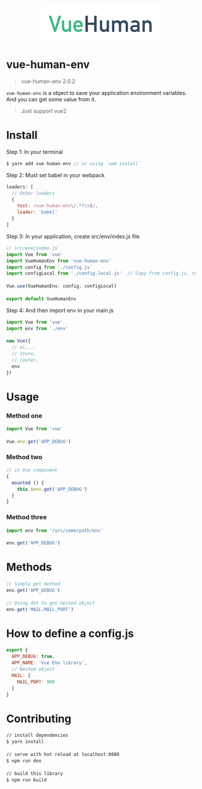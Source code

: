 <p align="center"><img width="320" src="docs/assets/vue-human.jpg"></p>

# vue-human-env

> vue-human-env 2.0.2

`vue-human-env` is a object to save your application environment variables.
And you can get some value from it.

> Just support vue2

# Install

Step 1: In your terminal

``` javascript
$ yarn add vue-human-env // or using `npm install`
```

Step 2: Must set babel in your webpack

``` javascript
loaders: [
  // Other loaders
  {
    test: /vue-human-env\/.*?js$/,
    loader: 'babel'
  }
]
```

Step 3: In your application, create src/env/index.js file

``` javascript
// src/env/index.js
import Vue from 'vue'
import VueHumanEnv from 'vue-human-env'
import config from './config.js'
import configLocal from './config.local.js'  // Copy from config.js, to save local config

Vue.use(VueHumanEnv, config, configLocal)

export default VueHumanEnv
```

Step 4: And then import env in your main.js

``` javascript
import Vue from 'vue'
import env from './env'

new Vue({
  // el....
  // store,
  // router,
  env
})
```

# Usage

### Method one

``` javascript
import Vue from 'vue'

Vue.env.get('APP_DEBUG')
```

### Method two
``` javascript
// in Vue component
{
  mounted () {
    this.$env.get('APP_DEBUG')
  }
}
```

### Method three

``` javascript
import env from '/src/some/path/env'

env.get('APP_DEBUG')
```

# Methods

``` javascript
// Simply get method
env.get('APP_DEBUG')

// Using dot to get nested object
env.get('MAIL.MAIL_PORT')
```

# How to define a config.js

``` javascript
export {
  APP_DEBUG: true,
  APP_NAME: 'Vue Env library',
  // Nested object
  MAIL: {
    MAIL_PORT: 900
  }
}
```

# Contributing

``` bash
// install dependencies
$ yarn install

// serve with hot reload at localhost:8080
$ npm run dev

// build this library
$ npm run build
```
